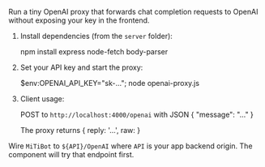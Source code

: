 Run a tiny OpenAI proxy that forwards chat completion requests to OpenAI without exposing your key in the frontend.

1. Install dependencies (from the `server` folder):

   npm install express node-fetch body-parser

2. Set your API key and start the proxy:

   $env:OPENAI_API_KEY="sk-..."; node openai-proxy.js

3. Client usage:

   POST to `http://localhost:4000/openai` with JSON { "message": "..." }

   The proxy returns { reply: '...', raw: <openai response> }

Wire `MiTiBot` to `${API}/OpenAI` where `API` is your app backend origin. The component will try that endpoint first.
